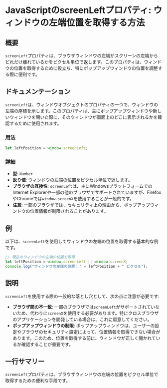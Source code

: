 <!--
Meta Description: # JavaScriptのscreenLeftプロパティ: ウィンドウの左端位置を取得する方法 ## 概要 `screenLeft`プロパティは、ブラウザウィンドウの左端がスクリーンの左端からどれだけ離れているかをピクセル単位で返します。このプロパティは、ウィンドウの位置を取得するために役立ち、特に...
Meta Keywords: screenleft, window, leftposition, screenx, プロパティは
-->

# JavaScriptのscreenLeftプロパティ: ウィンドウの左端位置を取得する方法

## 概要
`screenLeft`プロパティは、ブラウザウィンドウの左端がスクリーンの左端からどれだけ離れているかをピクセル単位で返します。このプロパティは、ウィンドウの位置を取得するために役立ち、特にポップアップウィンドウの位置を調整する際に便利です。

## ドキュメンテーション
`screenLeft`は、ウィンドウオブジェクトのプロパティの一つで、ウィンドウの左端の座標を示します。このプロパティは、主にポップアップウィンドウや新しいウィンドウを開いた際に、そのウィンドウが画面上のどこに表示されるかを確認するために使用されます。

### 用法
```javascript
let leftPosition = window.screenLeft;
```

### 詳細
- **型**: `Number`
- **返り値**: ウィンドウの左端の位置をピクセル単位で返します。
- **ブラウザの互換性**: `screenLeft`は、主にWindowsプラットフォームでのInternet Explorerや一部の他のブラウザでサポートされていますが、FirefoxやChromeでは`window.screenX`を使用することが一般的です。
- **注意**: 一部のブラウザでは、セキュリティ上の理由から、ポップアップウィンドウの位置情報が制限されることがあります。

## 例
以下は、`screenLeft`を使用してウィンドウの左端の位置を取得する基本的な例です。

```javascript
// 現在のウィンドウの左端の位置を取得
let leftPosition = window.screenLeft || window.screenX;
console.log("ウィンドウの左端の位置: " + leftPosition + " ピクセル");
```

## 説明
`screenLeft`を使用する際の一般的な落とし穴として、次の点に注意が必要です:

- **ブラウザ間の不一致**: 一部のブラウザでは`screenLeft`がサポートされていないため、代わりに`screenX`を使用する必要があります。特にクロスブラウザのアプリケーションを開発している場合は、これに留意してください。
- **ポップアップウィンドウの制限**: ポップアップウィンドウは、ユーザーの設定やブラウザのセキュリティ設定によって、位置情報を取得できない場合があります。このため、位置を取得する前に、ウィンドウが正しく開かれているか確認することが重要です。

## 一行サマリー
`screenLeft`プロパティは、ブラウザウィンドウの左端の位置をピクセル単位で取得するための便利な手段です。